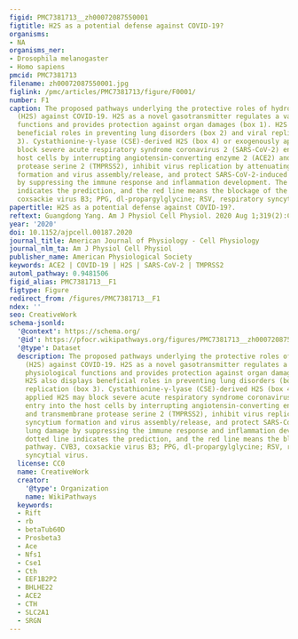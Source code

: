 ```yaml
---
figid: PMC7381713__zh00072087550001
figtitle: H2S as a potential defense against COVID-19?
organisms:
- NA
organisms_ner:
- Drosophila melanogaster
- Homo sapiens
pmcid: PMC7381713
filename: zh00072087550001.jpg
figlink: /pmc/articles/PMC7381713/figure/F0001/
number: F1
caption: The proposed pathways underlying the protective roles of hydrogen sulfide
  (H2S) against COVID-19. H2S as a novel gasotransmitter regulates a variety of physiological
  functions and provides protection against organ damages (box 1). H2S also displays
  beneficial roles in preventing lung disorders (box 2) and viral replication (box
  3). Cystathionine-γ-lyase (CSE)-derived H2S (box 4) or exogenously applied H2S may
  block severe acute respiratory syndrome coronavirus 2 (SARS-CoV-2) entry into the
  host cells by interrupting angiotensin-converting enzyme 2 (ACE2) and transmembrane
  protease serine 2 (TMPRSS2), inhibit virus replication by attenuating syncytium
  formation and virus assembly/release, and protect SARS-CoV-2-induced lung damage
  by suppressing the immune response and inflammation development. The dotted line
  indicates the prediction, and the red line means the blockage of the pathway. CVB3,
  coxsackie virus B3; PPG, dl-propargylglycine; RSV, respiratory syncytial virus.
papertitle: H2S as a potential defense against COVID-19?.
reftext: Guangdong Yang. Am J Physiol Cell Physiol. 2020 Aug 1;319(2):C244-C249.
year: '2020'
doi: 10.1152/ajpcell.00187.2020
journal_title: American Journal of Physiology - Cell Physiology
journal_nlm_ta: Am J Physiol Cell Physiol
publisher_name: American Physiological Society
keywords: ACE2 | COVID-19 | H2S | SARS-CoV-2 | TMPRSS2
automl_pathway: 0.9481506
figid_alias: PMC7381713__F1
figtype: Figure
redirect_from: /figures/PMC7381713__F1
ndex: ''
seo: CreativeWork
schema-jsonld:
  '@context': https://schema.org/
  '@id': https://pfocr.wikipathways.org/figures/PMC7381713__zh00072087550001.html
  '@type': Dataset
  description: The proposed pathways underlying the protective roles of hydrogen sulfide
    (H2S) against COVID-19. H2S as a novel gasotransmitter regulates a variety of
    physiological functions and provides protection against organ damages (box 1).
    H2S also displays beneficial roles in preventing lung disorders (box 2) and viral
    replication (box 3). Cystathionine-γ-lyase (CSE)-derived H2S (box 4) or exogenously
    applied H2S may block severe acute respiratory syndrome coronavirus 2 (SARS-CoV-2)
    entry into the host cells by interrupting angiotensin-converting enzyme 2 (ACE2)
    and transmembrane protease serine 2 (TMPRSS2), inhibit virus replication by attenuating
    syncytium formation and virus assembly/release, and protect SARS-CoV-2-induced
    lung damage by suppressing the immune response and inflammation development. The
    dotted line indicates the prediction, and the red line means the blockage of the
    pathway. CVB3, coxsackie virus B3; PPG, dl-propargylglycine; RSV, respiratory
    syncytial virus.
  license: CC0
  name: CreativeWork
  creator:
    '@type': Organization
    name: WikiPathways
  keywords:
  - Rift
  - rb
  - betaTub60D
  - Prosbeta3
  - Ace
  - Nfs1
  - Cse1
  - Cth
  - EEF1B2P2
  - BHLHE22
  - ACE2
  - CTH
  - SLC2A1
  - SRGN
---
```

